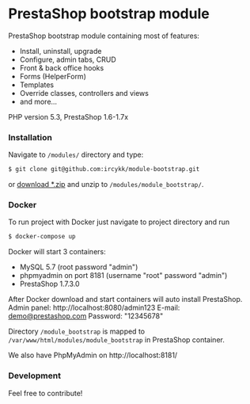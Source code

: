 # PrestaShop bootstrap module

PrestaShop bootstrap module containing most of features:

- Install, uninstall, upgrade
- Configure, admin tabs, CRUD
- Front & back office hooks
- Forms (HelperForm)
- Templates
- Override classes, controllers and views
- and more...

PHP version 5.3, PrestaShop 1.6-1.7x

### Installation

Navigate to `/modules/` directory and type:

```sh
$ git clone git@github.com:ircykk/module-bootstrap.git
```
or [download *.zip](https://github.com/ircykk/module-bootstrap/archive/master.zip) and unzip to `/modules/module_bootstrap/`.

### Docker

To run project with Docker just navigate to project directory and run
```sh
$ docker-compose up
```
Docker will start 3 containers:
- MySQL 5.7 (root password "admin")
- phpmyadmin on port 8181 (username "root" password "admin")
- PrestaShop 1.7.3.0

After Docker download and start containers will auto install PrestaShop.
Admin panel: http://localhost:8080/admin123
E-mail: demo@prestashop.com
Password: "12345678"

Directory `/module_bootstrap` is mapped to `/var/www/html/modules/module_bootstrap` in PrestaShop container.

We also have PhpMyAdmin on http://localhost:8181/

### Development

Feel free to contribute!

